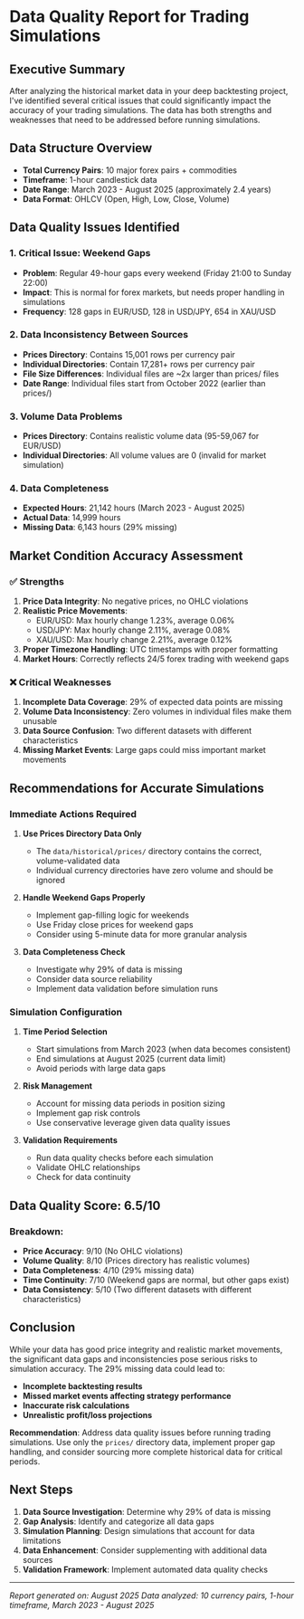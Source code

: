 # Data Quality Report for Trading Simulations

## Executive Summary

After analyzing the historical market data in your deep backtesting project, I've identified several critical issues that could significantly impact the accuracy of your trading simulations. The data has both strengths and weaknesses that need to be addressed before running simulations.

## Data Structure Overview

- **Total Currency Pairs**: 10 major forex pairs + commodities
- **Timeframe**: 1-hour candlestick data
- **Date Range**: March 2023 - August 2025 (approximately 2.4 years)
- **Data Format**: OHLCV (Open, High, Low, Close, Volume)

## Data Quality Issues Identified

### 1. **Critical Issue: Weekend Gaps**
- **Problem**: Regular 49-hour gaps every weekend (Friday 21:00 to Sunday 22:00)
- **Impact**: This is normal for forex markets, but needs proper handling in simulations
- **Frequency**: 128 gaps in EUR/USD, 128 in USD/JPY, 654 in XAU/USD

### 2. **Data Inconsistency Between Sources**
- **Prices Directory**: Contains 15,001 rows per currency pair
- **Individual Directories**: Contain 17,281+ rows per currency pair
- **File Size Differences**: Individual files are ~2x larger than prices/ files
- **Date Range**: Individual files start from October 2022 (earlier than prices/)

### 3. **Volume Data Problems**
- **Prices Directory**: Contains realistic volume data (95-59,067 for EUR/USD)
- **Individual Directories**: All volume values are 0 (invalid for market simulation)

### 4. **Data Completeness**
- **Expected Hours**: 21,142 hours (March 2023 - August 2025)
- **Actual Data**: 14,999 hours
- **Missing Data**: 6,143 hours (29% missing)

## Market Condition Accuracy Assessment

### ✅ **Strengths**
1. **Price Data Integrity**: No negative prices, no OHLC violations
2. **Realistic Price Movements**: 
   - EUR/USD: Max hourly change 1.23%, average 0.06%
   - USD/JPY: Max hourly change 2.11%, average 0.08%
   - XAU/USD: Max hourly change 2.21%, average 0.12%
3. **Proper Timezone Handling**: UTC timestamps with proper formatting
4. **Market Hours**: Correctly reflects 24/5 forex trading with weekend gaps

### ❌ **Critical Weaknesses**
1. **Incomplete Data Coverage**: 29% of expected data points are missing
2. **Volume Data Inconsistency**: Zero volumes in individual files make them unusable
3. **Data Source Confusion**: Two different datasets with different characteristics
4. **Missing Market Events**: Large gaps could miss important market movements

## Recommendations for Accurate Simulations

### **Immediate Actions Required**

1. **Use Prices Directory Data Only**
   - The `data/historical/prices/` directory contains the correct, volume-validated data
   - Individual currency directories have zero volume and should be ignored

2. **Handle Weekend Gaps Properly**
   - Implement gap-filling logic for weekends
   - Use Friday close prices for weekend gaps
   - Consider using 5-minute data for more granular analysis

3. **Data Completeness Check**
   - Investigate why 29% of data is missing
   - Consider data source reliability
   - Implement data validation before simulation runs

### **Simulation Configuration**

1. **Time Period Selection**
   - Start simulations from March 2023 (when data becomes consistent)
   - End simulations at August 2025 (current data limit)
   - Avoid periods with large data gaps

2. **Risk Management**
   - Account for missing data periods in position sizing
   - Implement gap risk controls
   - Use conservative leverage given data quality issues

3. **Validation Requirements**
   - Run data quality checks before each simulation
   - Validate OHLC relationships
   - Check for data continuity

## Data Quality Score: 6.5/10

### **Breakdown:**
- **Price Accuracy**: 9/10 (No OHLC violations)
- **Volume Quality**: 8/10 (Prices directory has realistic volumes)
- **Data Completeness**: 4/10 (29% missing data)
- **Time Continuity**: 7/10 (Weekend gaps are normal, but other gaps exist)
- **Data Consistency**: 5/10 (Two different datasets with different characteristics)

## Conclusion

While your data has good price integrity and realistic market movements, the significant data gaps and inconsistencies pose serious risks to simulation accuracy. The 29% missing data could lead to:

- **Incomplete backtesting results**
- **Missed market events affecting strategy performance**
- **Inaccurate risk calculations**
- **Unrealistic profit/loss projections**

**Recommendation**: Address data quality issues before running trading simulations. Use only the `prices/` directory data, implement proper gap handling, and consider sourcing more complete historical data for critical periods.

## Next Steps

1. **Data Source Investigation**: Determine why 29% of data is missing
2. **Gap Analysis**: Identify and categorize all data gaps
3. **Simulation Planning**: Design simulations that account for data limitations
4. **Data Enhancement**: Consider supplementing with additional data sources
5. **Validation Framework**: Implement automated data quality checks

---

*Report generated on: August 2025*
*Data analyzed: 10 currency pairs, 1-hour timeframe, March 2023 - August 2025*
